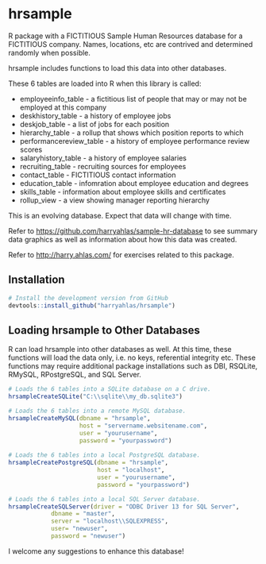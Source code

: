 # hrsample

R package with a FICTITIOUS Sample Human Resources database for a FICTITIOUS company.  Names, locations, etc are contrived and determined randomly when possible.

hrsample includes functions to load this data into other databases.

These 6 tables are loaded into R when this library is called:
- employeeinfo_table - a fictitious list of people that may or may not be employed at this company
- deskhistory_table - a history of employee jobs
- deskjob_table - a list of jobs for each position
- hierarchy_table - a rollup that shows which position reports to which
- performancereview_table - a history of employee performance review scores
- salaryhistory_table - a history of employee salaries
- recruiting_table - recruiting sources for employees
- contact_table - FICTITIOUS contact information
- education_table - infomration about employee education and degrees
- skills_table - information about employee skills and certificates
- rollup_view - a view showing manager reporting hierarchy

This is an evolving database.  Expect that data will change with time.

Refer to https://github.com/harryahlas/sample-hr-database to see summary data graphics as well as information about how this data was created.

Refer to http://harry.ahlas.com/ for exercises related to this package.

## Installation

```R
# Install the development version from GitHub
devtools::install_github("harryahlas/hrsample")
```

## Loading hrsample to Other Databases

R can load hrsample into other databases as well.  At this time, these functions will load the data only, i.e. no keys, referential integrity etc.  These functions may require additional package installations such as DBI, RSQLite, RMySQL, RPostgreSQL, and SQL Server.
```R
# Loads the 6 tables into a SQLite database on a C drive.
hrsampleCreateSQLite("C:\\sqlite\\my_db.sqlite3")

# Loads the 6 tables into a remote MySQL database.
hrsampleCreateMySQL(dbname = "hrsample",
                    host = "servername.websitename.com",
                    user = "yourusername",
                    password = "yourpassword")
                    
# Loads the 6 tables into a local PostgreSQL database.
hrsampleCreatePostgreSQL(dbname = "hrsample",
                         host = "localhost",
                         user = "yourusername",
                         password = "yourpassword")

# Loads the 6 tables into a local SQL Server database.
hrsampleCreateSQLServer(driver = "ODBC Driver 13 for SQL Server", 
			dbname = "master",
			server = "localhost\\SQLEXPRESS", 
			user= "newuser", 
			password = "newuser")
```

I welcome any suggestions to enhance this database!
